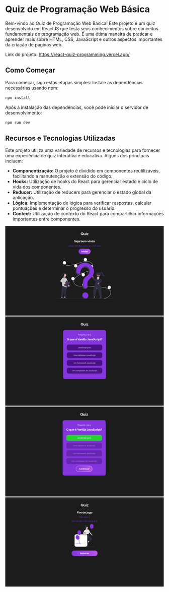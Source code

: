 # Quiz de Programação Web Básica

Bem-vindo ao Quiz de Programação Web Básica! Este projeto é um quiz desenvolvido em ReactJS que testa seus conhecimentos sobre conceitos fundamentais de programação web. É uma ótima maneira de praticar e aprender mais sobre HTML, CSS, JavaScript e outros aspectos importantes da criação de páginas web.

Link do projeto: https://react-quiz-programming.vercel.app/

## Como Começar

Para começar, siga estas etapas simples:
Instale as dependências necessárias usando npm:
```bash
npm install
```
Após a instalação das dependências, você pode iniciar o servidor de desenvolvimento:
```bash
npm run dev
```
## Recursos e Tecnologias Utilizadas

Este projeto utiliza uma variedade de recursos e tecnologias para fornecer uma experiência de quiz interativa e educativa. Alguns dos principais incluem:

- **Componentização:** O projeto é dividido em componentes reutilizáveis, facilitando a manutenção e extensão do código.
- **Hooks:** Utilização de hooks do React para gerenciar estado e ciclo de vida dos componentes.
- **Reducer:** Utilização de reducers para gerenciar o estado global da aplicação.
- **Lógica:** Implementação de lógica para verificar respostas, calcular pontuações e determinar o progresso do usuário.
- **Context:** Utilização de contexto do React para compartilhar informações importantes entre componentes.
  
![Logo do Projeto](ProjectImg/1.png)
![Logo do Projeto](ProjectImg/2.png)
![Logo do Projeto](ProjectImg/3.png)
![Logo do Projeto](ProjectImg/4.png)
